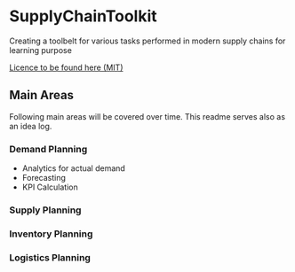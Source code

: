# SupplyChainToolkit
Creating a toolbelt for various tasks performed in modern supply chains for learning purpose

[Licence to be found here (MIT)](LICENSE)

## Main Areas

Following main areas will be covered over time. This readme serves also as an idea log.


### Demand Planning

- Analytics for actual demand 
- Forecasting
- KPI Calculation

### Supply Planning

### Inventory Planning

### Logistics Planning



